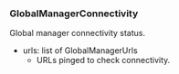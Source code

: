 ### GlobalManagerConnectivity
Global manager connectivity status.

- urls: list of GlobalManagerUrls
  - URLs pinged to check connectivity.
